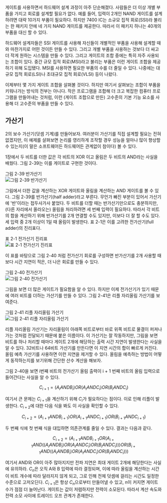 게이트를 사용하면서 하드웨어 설계 과정이 아주 단순해졌다. 사람들은 더 이상 개별 부품을 가지고 회로를 설계할 필요가 없다. 예를 들어, 입력이 2개인 NAND 게이트를 설계하려면 대략 10가지 부품이 필요하다. 하지만 7400 IC는 소규모 집적 회로(SSI)라 불리는 한 패키지 안에 네 가지 NAND 게이트를 제공한다. 따라서 이 패키지 하나는 40개의 부품을 대신 할 수 있다.

하드웨어 설계자들은 SSI 게이트를 사용해 자신들이 개별적인 부품을 사용해 설계할 때와 마찬가지로 어떤 것이든 만들 수 있다. 그리고 개별 부품을 사용하는 것보다 더 싸고 더 작게 원하는 시스템을 만들 수 있다. 그리고 게이트의 조합 중에는 특히 자주 사용되는 조합이 있다. 중간 규모 집적 회로(MSI)라고 불리는 부품은 이런 게이트 조합을 제공하기 위해 도입됐다. MSI를 사용하면 필요한 부품의 수를 더 줄일 수 있다. 나중에는 대규모 집적 회로(LSI)나 초대규모 집적 회로(VLSI) 등이 나왔다.

이제부터 몇 가지 게이트 조합을 살펴볼 것이다. 하지만 여기서 살펴보는 조합이 부품을 키워나가는 방식의 전부는 아니다. 작은 프로그램을 조합해 더 크고 복잡한 컴퓨터 프로그램을 만들어내는 것처럼, 이런 (게이트 조합으로 만든) 고수준의 기본 기능 요소를 사용해 더 고수준의 부품을 만들 수 있다.

## 가산기
2의 보수 가산기(덧셈 기계)를 만들어보자. 여러분이 가산기를 직접 설계할 필요는 전혀 없겠지만, 이 예제를 살펴보면 논리를 영리하게 조작할 경우 성능을 얼마나 많이 향상할 수 있는지(이 말은 소프트웨어든 하드웨어든 관계없이 참이다) 볼 수 있다.

1장에서 두 비트를 더한 값은 각 비트의 XOR 이고 올림은 두 비트의 AND라는 사실을 배웠다. 그림 2-39는 이를 게이트로 구현한 것이다.

그림 2-39 반가산기\
![그림 2-39 반가산기](https://encrypted-tbn0.gstatic.com/images?q=tbn:ANd9GcQjl2os-T68eSnZuTGHhIhwtMs2NXJoq0bDfw&s)

그림에서 더한 값을 계산하는 XOR 게이트와 올림을 계산하는 AND 게이트를 볼 수 있다. 그림 2-39를 반가산기(half adder)라고 부른다. 무언가 빠진 부분이 있어서 가산기에 '반'이라는 접두사가사 붙었다. 두 비트를 더할 때는 반가산기만으로도 충분하지만, (다른 자리에서 올라오는) 올림을 처리하려면 세 번째 입력이 필요하다. 따라서 각 비트의 합을 계산하기 위해 반가산기를 2개 연결할 수도 있지만, 이보다 더 잘 할 수도 있다. 세 입력 중 2개 이상이 1일 때 올림이 발생한다. 표 2-1은 이를 고려한 전가산기(full adder)의 진리표다.

표 2-1 전가산기 진리표\
![표 2-1 전가산기 진리표](https://encrypted-tbn0.gstatic.com/images?q=tbn:ANd9GcTQ3-r6bkM-587cTNW6-5ikgU6E37dk0zfw3DnmAQmvcbYah2WCo9fUPM1Vcvw52Hqd4oc&usqp=CAU)

이 표를 바탕으로 그림 2-40 처럼 전가산기 회로를 구성하면 반가산기를 2개 사용할 때보다 시간 지연이 적은, 더 나은 회로를 만들 수 있다.

그림 2-40 전가산기\
![그림 2-40 전가산기](https://velog.velcdn.com/images/kmw89891/post/cb486b93-c6ba-47e9-b32a-9f2183d6925a/image.png)

그림을 보면 더 많은 게이트가 필요함을 알 수 있다. 하지만 이제 전가산기가 있기 때문에 여러 비트를 더하는 가산기를 만들 수 있다. 그림 2-41은 리플 자리올림 가산기를 보여준다.

그림 2-41 리플 자리올림 가산기\
![그림 2-41 리플 자리올림 가산기](https://encrypted-tbn0.gstatic.com/images?q=tbn:ANd9GcQ1W47G5fti1QyRDdUkUkfvVr5hG2VCTVx4Bg&s)

리플 자리올림 가산기는 자리올림이 아래쪽 비트로부터 바로 위쪽 비트로 물결이 퍼져나가는 것처럼 전달되기 때문에 붙은 이름이다. 이 가산기는 잘 작동하지만, 그림을 보면 비트를 하나 처리할 때마다 게이트 2개에 해당하는 출력 시간 지연이 발생한다는 사실을 알 수 있다. 32비트나 64비트 가산기를 만든다면 이 지연 시간의 합이 빠르게 커진다. 올림 예측 가산기를 사용하면 이런 지연을 제거할 수 있다. 올림을 예측하는 방법이 어떻게 동작하는지를 보기위해 간단한 산수 계산을 해보자.

그림 2-40을 보면 i번째 비트의 전가산기 올림 출력이 i + 1 번째 비트의 올림 입력으로 들어간다는 사실을 알 수 있다.

$$C_{i + 1} = (A_iANDB_i)OR(A_iANDC_i)OR(B_iANDC_i)$$

여기서 큰 문제는 $C_{i + 1}$을 계산하기 위해 $C_i$가 필요하다는 점이다. 이로 인해 리플이 발생한다. $C_{i+2}$에 대한 다음 식을 봐도 이 사실을 확인할 수 있다.

$$C_{i + 2} = (A_{i+1}ANDB_{i+1})OR(A_{i+1}ANDC_{i+1})OR(B_{i+1}ANDC_{i+1})$$

두 번째 식에 첫 번째 식을 대입하면 의존관계를 줄일 수 있다. 결과는 다음과 같다.

$$C_{i + 2} = (A_{i + 1}ANDB_{i + 1}OR(A_{i + 1}AND((A_iANDB_i)OR(A_iANDC_i)OR(B_iANDC_i)))OR(B_{i + 1}AND((A_iANDB_i)OR(A_iANDC_i)OR(B_iANDC_i)))$$

여기서 AND와 OR이 아주 많아지지만 전파 지연은 최대 게이트 2개에 해당한다는 사실에 유의하라. $C_n$은 오직 A와 B 입력에 따라 결정되며, 이에 따라 올림을 계산하는 시간이 비트 개수에 따라 달라지지 않게 되고, 그로 인해 전체 덧셈에 걸리는 시간도 일정한 수준으로 고저오딘다. $C_{i+1}$은 항상 $C_n$으로부터 만들어낼 수 있고, n이 커지면 게이트 수가 점점 더 늘어난다. 게이트는 값이 저렴하지만 전력이 소모된다. 따라서 계산 속도와 전력 소모 사이에 트레이드 오프 관계가 존재한다.